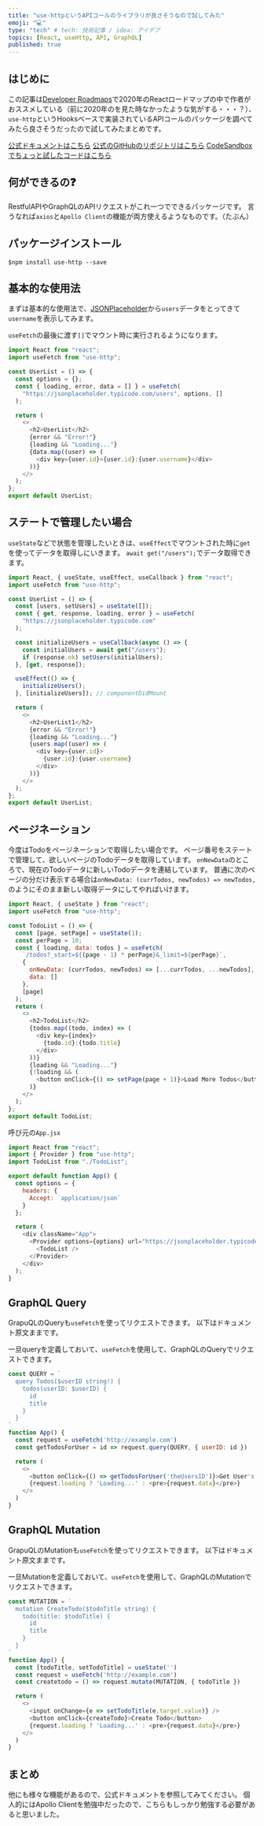 ```yaml
---
title: "use-httpというAPIコールのライブラリが良さそうなので試してみた"
emoji: "💻"
type: "tech" # tech: 技術記事 / idea: アイデア
topics: [React, useHttp, API, GraphQL]
published: true
---
```


## はじめに

この記事は[Developer Roadmaps](https://roadmap.sh/react)で2020年のReactロードマップの中で作者がおススメしている（前に2020年のを見た時なかったような気がする・・・？）、`use-http`というHooksベースで実装されているAPIコールのパッケージを調べてみたら良さそうだったので試してみたまとめです。


[公式ドキュメントはこちら](https://use-http.com/)
[公式のGitHubのリポジトリはこちら](https://github.com/ava/use-http)
[CodeSandboxでちょっと試したコードはこちら](https://codesandbox.io/s/react-use-http-92k4l?file=/src/UserList2.jsx:0-523)

## 何ができるの❓

RestfulAPIやGraphQLのAPIリクエストがこれ一つでできるパッケージです。
言うなれば`axios`と`Apollo Client`の機能が両方使えるようなものです。（たぶん）

## パッケージインストール

```
$npm install use-http --save
```

## 基本的な使用法

まずは基本的な使用法で、[JSONPlaceholder](https://jsonplaceholder.typicode.com/)から`users`データをとってきて`username`を表示してみます。

`useFetch`の最後に渡す`[]`でマウント時に実行されるようになります。

```js
import React from "react";
import useFetch from "use-http";

const UserList = () => {
  const options = {};
  const { loading, error, data = [] } = useFetch(
    "https://jsonplaceholder.typicode.com/users", options, []
  );

  return (
    <>
      <h2>UserList</h2>
      {error && "Error!"}
      {loading && "Loading..."}
      {data.map((user) => (
        <div key={user.id}>{user.id}:{user.username}</div>
      ))}
    </>
  );
};
export default UserList;
```

## ステートで管理したい場合

`useState`などで状態を管理したいときは、`useEffect`でマウントされた時に`get`を使ってデータを取得しにいきます。
`await get("/users");`でデータ取得できます。

```js
import React, { useState, useEffect, useCallback } from "react";
import useFetch from "use-http";

const UserList = () => {
  const [users, setUsers] = useState([]);
  const { get, response, loading, error } = useFetch(
    "https://jsonplaceholder.typicode.com"
  );

  const initializeUsers = useCallback(async () => {
    const initialUsers = await get("/users");
    if (response.ok) setUsers(initialUsers);
  }, [get, response]);

  useEffect(() => {
    initializeUsers();
  }, [initializeUsers]); // componentDidMount

  return (
    <>
      <h2>UserList1</h2>
      {error && "Error!"}
      {loading && "Loading..."}
      {users.map((user) => (
        <div key={user.id}>
          {user.id}:{user.username}
        </div>
      ))}
    </>
  );
};
export default UserList;
```

## ページネーション

今度はTodoをページネーションで取得したい場合です。
ページ番号をステートで管理して、欲しいページのTodoデータを取得しています。
`onNewData`のところで、現在のTodoデータに新しいTodoデータを連結しています。
普通に次のページの分だけ表示する場合は`onNewData: (currTodos, newTodos) => newTodos,`のようにそのまま新しい取得データにしてやればいけます。

```js
import React, { useState } from "react";
import useFetch from "use-http";

const TodoList = () => {
  const [page, setPage] = useState(1);
  const perPage = 10;
  const { loading, data: todos } = useFetch(
    `/todos?_start=${(page - 1) * perPage}&_limit=${perPage}`,
    {
      onNewData: (currTodos, newTodos) => [...currTodos, ...newTodos],
      data: []
    },
    [page]
  );
  return (
    <>
      <h2>TodoList</h2>
      {todos.map((todo, index) => (
        <div key={index}>
          {todo.id}:{todo.title}
        </div>
      ))}
      {loading && "Loading..."}
      {!loading && (
        <button onClick={() => setPage(page + 1)}>Load More Todos</button>
      )}
    </>
  );
};
export default TodoList;
```
呼び元の`App.jsx`
```js
import React from "react";
import { Provider } from "use-http";
import TodoList from "./TodoList";

export default function App() {
  const options = {
    headers: {
      Accept: `application/json`
    }
  };

  return (
    <div className="App">
      <Provider options={options} url="https://jsonplaceholder.typicode.com">
        <TodoList />
      </Provider>
    </div>
  );
}
```

## GraphQL Query

GrapuQLのQueryも`useFetch`を使ってリクエストできます。
以下はドキュメント原文ままです。

一旦queryを定義しておいて、`useFetch`を使用して、GraphQLのQueryでリクエストできます。

```js
const QUERY = `
  query Todos($userID string!) {
    todos(userID: $userID) {
      id
      title
    }
  }
`
function App() {
  const request = useFetch('http://example.com')
  const getTodosForUser = id => request.query(QUERY, { userID: id })

  return (
    <>
      <button onClick={() => getTodosForUser('theUsersID')}>Get User's Todos</button>
      {request.loading ? 'Loading...' : <pre>{request.data}</pre>}
    </>
  )
}
```

## GraphQL Mutation

GrapuQLのMutationも`useFetch`を使ってリクエストできます。
以下はドキュメント原文ままです。

一旦Mutationを定義しておいて、`useFetch`を使用して、GraphQLのMutationでリクエストできます。
```js
const MUTATION = `
  mutation CreateTodo($todoTitle string) {
    todo(title: $todoTitle) {
      id
      title
    }
  }
`
function App() {
  const [todoTitle, setTodoTitle] = useState('')
  const request = useFetch('http://example.com')
  const createtodo = () => request.mutate(MUTATION, { todoTitle })

  return (
    <>
      <input onChange={e => setTodoTitle(e.target.value)} />
      <button onClick={createTodo}>Create Todo</button>
      {request.loading ? 'Loading...' : <pre>{request.data}</pre>}
    </>
  )
}
```

## まとめ

他にも様々な機能があるので、公式ドキュメントを参照してみてください。
個人的にはApollo Clientを勉強中だったので、こちらもしっかり勉強する必要があると思いました。